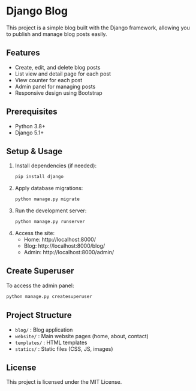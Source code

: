 # Django Blog

This project is a simple blog built with the Django framework, allowing you to publish and manage blog posts easily.

## Features
- Create, edit, and delete blog posts
- List view and detail page for each post
- View counter for each post
- Admin panel for managing posts
- Responsive design using Bootstrap

## Prerequisites
- Python 3.8+
- Django 5.1+

## Setup & Usage
1. Install dependencies (if needed):
   ```bash
   pip install django
   ```
2. Apply database migrations:
   ```bash
   python manage.py migrate
   ```
3. Run the development server:
   ```bash
   python manage.py runserver
   ```
4. Access the site:
   - Home: http://localhost:8000/
   - Blog: http://localhost:8000/blog/
   - Admin: http://localhost:8000/admin/

## Create Superuser
To access the admin panel:
```bash
python manage.py createsuperuser
```

## Project Structure
- `blog/` : Blog application
- `website/` : Main website pages (home, about, contact)
- `templates/` : HTML templates
- `statics/` : Static files (CSS, JS, images)

## License
This project is licensed under the MIT License.

